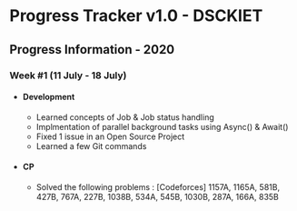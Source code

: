 # Progress Tracker v1.0 - DSCKIET
## Progress Information - 2020
### Week #1 (11 July - 18 July)
- #### Development 
  - Learned concepts of Job & Job status handling 
  - Implmentation of parallel background tasks using Async() & Await()
  - Fixed 1 issue in an Open Source Project
  - Learned a few Git commands
- #### CP
  - Solved the following problems : [Codeforces] 1157A, 1165A, 581B, 427B, 767A, 227B, 1038B, 534A, 545B, 1030B, 287A, 166A, 835B
